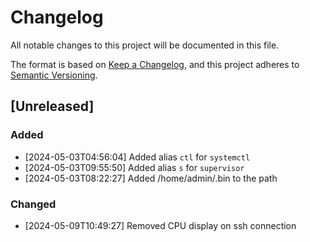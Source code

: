 # Changelog

All notable changes to this project will be documented in this file.

The format is based on [Keep a Changelog](https://keepachangelog.com/en/1.1.0/),
and this project adheres to [Semantic Versioning](https://semver.org/spec/v2.0.0.html).

## [Unreleased]


### Added
- [2024-05-03T04:56:04] Added alias `ctl` for `systemctl`
- [2024-05-03T09:55:50] Added alias `s` for `supervisor`
- [2024-05-03T08:22:27] Added /home/admin/.bin to the path


### Changed
- [2024-05-09T10:49:27] Removed CPU display on ssh connection
